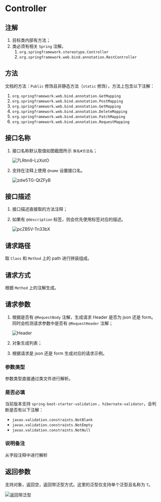 # Controller

## 注解

1. 目标类内部有方法；
2. 类必须有相关 `Spring` 注解。
   1. `org.springframework.stereotype.Controller` 
   2. `org.springframework.web.bind.annotation.RestController`

## 方法

文档的方法：`Public` 修饰且非静态方法（`static` 修饰），方法上包含以下注解：

1. `org.springframework.web.bind.annotation.GetMapping`
2. `org.springframework.web.bind.annotation.PostMapping`
3. `org.springframework.web.bind.annotation.GetMapping`
4. `org.springframework.web.bind.annotation.DeleteMapping`
5. `org.springframework.web.bind.annotation.PatchMapping`
6. `org.springframework.web.bind.annotation.RequestMapping`


## 接口名称

1. 接口名称默认取值如图截图所示 `类名#方法名`；
   
    ![7LRtm9-LzXotO](https://cdn.jsdelivr.net/gh/liuzhihang/oss/pic/article/7LRtm9-LzXotO.png)

2. 支持在注释上使用 `@name` 设置接口名。

    ![zdw5TG-QtZFyB](https://cdn.jsdelivr.net/gh/liuzhihang/oss/pic/article/zdw5TG-QtZFyB.png)

## 接口描述

1. 接口描述直接取的方法注释；
2. 如果有 `@description` 标签，则会优先使用标签对应的描述。

    ![pcZB5V-Tn33bX](https://cdn.jsdelivr.net/gh/liuzhihang/oss/pic/article/pcZB5V-Tn33bX.png)

## 请求路径

取 `Class` 和  `Method` 上的 path 进行拼装组成。

## 请求方式

根据 `Method` 上的注解生成。

## 请求参数

1. 根据是否有 `@RequestBody` 注解，生成请求 Header 是否为 json 还是 form。同时会检测请求参数中是否有 `@RequestHeader` 注解；

    ![Header](https://cdn.jsdelivr.net/gh/liuzhihang/oss/pic/article/pQHnXo-C4oPfT.png)

2. 对象生成列表；
3. 根据请求是 json 还是 form 生成对应的请求示例。

### 参数类型

参数类型直接通过类文件进行解析。

### 是否必填

当前版本支持 `spring-boot-starter-validation` 、`hibernate-validator`，会判断是否有以下注解：

- `javax.validation.constraints.NotBlank`
- `javax.validation.constraints.NotEmpty`
- `javax.validation.constraints.NotNull`

### 说明备注

从字段注释中进行解析

## 返回参数

支持对象，返回空，返回带泛型方式。这里的泛型仅支持单个泛型且名称为 `T`。

![返回带泛型](https://cdn.jsdelivr.net/gh/liuzhihang/oss/pic/article/9ML932-RbqIqV.png)
